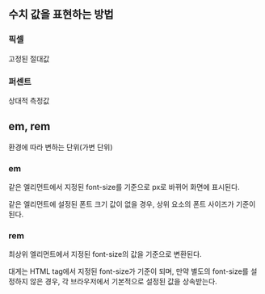 ## 수치 값을 표현하는 방법

### 픽셀

고정된 절대값

### 퍼센트

상대적 측정값

## em, rem

환경에 따라 변하는 단위(가변 단위)

### em

같은 엘리먼트에서 지정된 font-size를 기준으로 px로 바뀌어 화면에 표시된다.

같은 엘리먼트에 설정된 폰트 크기 값이 없을 경우, 상위 요소의 폰트 사이즈가 기준이 된다.

### rem

최상위 엘리먼트에서 지정된 font-size의 값을 기준으로 변환된다.

대게는 HTML tag에서 지정된 font-size가 기준이 되며, 만약 별도의 font-size를 설정하지 않은 경우, 각 브라우저에서 기본적으로 설정된 값을 상속받는다.